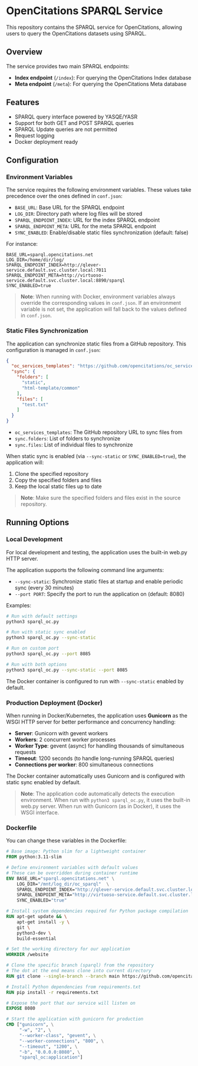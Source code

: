 # OpenCitations SPARQL Service

This repository contains the SPARQL service for OpenCitations, allowing users to query the OpenCitations datasets using SPARQL.

## Overview

The service provides two main SPARQL endpoints:

- **Index endpoint** (`/index`): For querying the OpenCitations Index database
- **Meta endpoint** (`/meta`): For querying the OpenCitations Meta database

## Features

- SPARQL query interface powered by YASQE/YASR
- Support for both GET and POST SPARQL queries 
- SPARQL Update queries are not permitted
- Request logging
- Docker deployment ready

## Configuration

### Environment Variables

The service requires the following environment variables. These values take precedence over the ones defined in `conf.json`:

- `BASE_URL`: Base URL for the SPARQL endpoint
- `LOG_DIR`: Directory path where log files will be stored
- `SPARQL_ENDPOINT_INDEX`: URL for the index SPARQL endpoint
- `SPARQL_ENDPOINT_META`: URL for the meta SPARQL endpoint
- `SYNC_ENABLED`: Enable/disable static files synchronization (default: false)

For instance:

```env
BASE_URL=sparql.opencitations.net
LOG_DIR=/home/dir/log/
SPARQL_ENDPOINT_INDEX=http://qlever-service.default.svc.cluster.local:7011  
SPARQL_ENDPOINT_META=http://virtuoso-service.default.svc.cluster.local:8890/sparql
SYNC_ENABLED=true
```

> **Note**: When running with Docker, environment variables always override the corresponding values in `conf.json`. If an environment variable is not set, the application will fall back to the values defined in `conf.json`.

### Static Files Synchronization

The application can synchronize static files from a GitHub repository. This configuration is managed in `conf.json`:

```json
{
  "oc_services_templates": "https://github.com/opencitations/oc_services_templates",
  "sync": {
    "folders": [
      "static",
      "html-template/common"
    ],
    "files": [
      "test.txt"
    ]
  }
}
```

- `oc_services_templates`: The GitHub repository URL to sync files from
- `sync.folders`: List of folders to synchronize
- `sync.files`: List of individual files to synchronize

When static sync is enabled (via `--sync-static` or `SYNC_ENABLED=true`), the application will:
1. Clone the specified repository
2. Copy the specified folders and files
3. Keep the local static files up to date

> **Note**: Make sure the specified folders and files exist in the source repository.

## Running Options

### Local Development

For local development and testing, the application uses the built-in web.py HTTP server.

The application supports the following command line arguments:

- `--sync-static`: Synchronize static files at startup and enable periodic sync (every 30 minutes)
- `--port PORT`: Specify the port to run the application on (default: 8080)

Examples:
```bash
# Run with default settings
python3 sparql_oc.py

# Run with static sync enabled
python3 sparql_oc.py --sync-static

# Run on custom port
python3 sparql_oc.py --port 8085

# Run with both options
python3 sparql_oc.py --sync-static --port 8085
```

The Docker container is configured to run with `--sync-static` enabled by default.

### Production Deployment (Docker)

When running in Docker/Kubernetes, the application uses **Gunicorn** as the WSGI HTTP server for better performance and concurrency handling:

- **Server**: Gunicorn with gevent workers
- **Workers**: 2 concurrent worker processes
- **Worker Type**: gevent (async) for handling thousands of simultaneous requests
- **Timeout**: 1200 seconds (to handle long-running SPARQL queries)
- **Connections per worker**: 800 simultaneous connections

The Docker container automatically uses Gunicorn and is configured with static sync enabled by default.

> **Note**: The application code automatically detects the execution environment. When run with `python3 sparql_oc.py`, it uses the built-in web.py server. When run with Gunicorn (as in Docker), it uses the WSGI interface.

### Dockerfile

You can change these variables in the Dockerfile:

```dockerfile
# Base image: Python slim for a lightweight container
FROM python:3.11-slim

# Define environment variables with default values
# These can be overridden during container runtime
ENV BASE_URL="sparql.opencitations.net" \
    LOG_DIR="/mnt/log_dir/oc_sparql"  \
    SPARQL_ENDPOINT_INDEX="http://qlever-service.default.svc.cluster.local:7011" \
    SPARQL_ENDPOINT_META="http://virtuoso-service.default.svc.cluster.local:8890/sparql" \
    SYNC_ENABLED="true"

# Install system dependencies required for Python package compilation
RUN apt-get update && \
    apt-get install -y \
    git \
    python3-dev \
    build-essential

# Set the working directory for our application
WORKDIR /website

# Clone the specific branch (sparql) from the repository
# The dot at the end means clone into current directory
RUN git clone --single-branch --branch main https://github.com/opencitations/oc_sparql .

# Install Python dependencies from requirements.txt
RUN pip install -r requirements.txt

# Expose the port that our service will listen on
EXPOSE 8080

# Start the application with gunicorn for production
CMD ["gunicorn", \
     "-w", "2", \
     "--worker-class", "gevent", \
     "--worker-connections", "800", \
     "--timeout", "1200", \
     "-b", "0.0.0.0:8080", \
     "sparql_oc:application"]